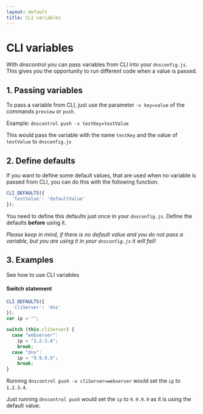 ```yaml
---
layout: default
title: CLI variables
---
```

# CLI variables

With dnscontrol you can pass variables from CLI into your `dnsconfig.js`.
This gives you the opportunity to run different code when a value is passed.

## 1. Passing variables
To pass a variable from CLI, just use the parameter `-v key=value` of the commands `preview` or `push`.

Example: `dnscontrol push -v testKey=testValue`

This would pass the variable with the name `testKey` and the value of `testValue` to `dnsconfig.js`

## 2. Define defaults
If you want to define some default values, that are used when no variable is passed from CLI, 
you can do this with the following function:

```js
CLI_DEFAULTS({
  'testValue': 'defaultValue'
});
```

You need to define this defaults just once in your `dnsconfig.js`. 
Define the defaults **before** using it.

_Please keep in mind, if there is no default value and you do not pass a variable, but you are using it in your `dnsconfig.js` it will fail!_

## 3. Examples
See how to use CLI variables 

#### Switch statement
```js
CLI_DEFAULTS({
  'cliServer': 'dns'
});
var ip = "";

switch (this.cliServer) {
  case "webserver":
    ip = "1.2.3.4";
    break;
  case "dns":
    ip = "9.9.9.9";
    break;
}
```
Running `dnscontrol push -v cliServer=webserver` would set the `ip` to `1.2.3.4`.

Just running `dnscontrol push` would set the `ip` to `9.9.9.9` as it is using the default value.